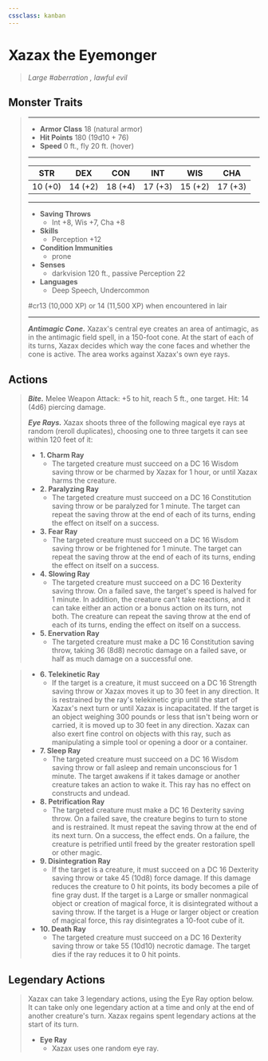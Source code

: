 ```yaml
---
cssclass: kanban
---
```


# Xazax the Eyemonger
>*Large #aberration , lawful evil*
## Monster Traits
>___
>- **Armor Class** 18 (natural armor)
>- **Hit Points** 180 (19d10 + 76)
>- **Speed** 0 ft., fly 20 ft. (hover)
>___
>|STR|DEX|CON|INT|WIS|CHA|
>|:---:|:---:|:---:|:---:|:---:|:---:|
>|10 (+0)|14 (+2)|18 (+4)|17 (+3)|15 (+2)|17 (+3)|
>___
>- **Saving Throws**
>	 - Int +8, Wis +7, Cha +8
>- **Skills**
>	 - Perception +12
>- **Condition Immunities**
>	 - prone
>- **Senses**
>	 - darkvision 120 ft., passive Perception 22
>- **Languages**
>	 - Deep Speech, Undercommon
>
> #cr13 (10,000 XP) or 14 (11,500 XP) when encountered in lair
>___
>***Antimagic Cone.*** Xazax's central eye creates an area of antimagic, as in the antimagic field spell, in a 150-foot cone. At the start of each of its turns, Xazax decides which way the cone faces and whether the cone is active. The area works against Xazax's own eye rays.  
>
## Actions
>***Bite.*** Melee Weapon Attack: +5 to hit, reach 5 ft., one target. Hit: 14 (4d6) piercing damage.  
>
>***Eye Rays.*** Xazax shoots three of the following magical eye rays at random (reroll duplicates), choosing one to three targets it can see within 120 feet of it:  
>- **1. Charm Ray**
>	- The targeted creature must succeed on a DC 16 Wisdom saving throw or be charmed by Xazax for 1 hour, or until Xazax harms the creature.
>- **2. Paralyzing Ray**
>	- The targeted creature must succeed on a DC 16 Constitution saving throw or be paralyzed for 1 minute. The target can repeat the saving throw at the end of each of its turns, ending the effect on itself on a success.
>- **3. Fear Ray**
>	- The targeted creature must succeed on a DC 16 Wisdom saving throw or be frightened for 1 minute. The target can repeat the saving throw at the end of each of its turns, ending the effect on itself on a success.
>- **4. Slowing Ray**
>	- The targeted creature must succeed on a DC 16 Dexterity saving throw. On a failed save, the target's speed is halved for 1 minute. In addition, the creature can't take reactions, and it can take either an action or a bonus action on its turn, not both. The creature can repeat the saving throw at the end of each of its turns, ending the effect on itself on a success.
>- **5. Enervation Ray**
>	- The targeted creature must make a DC 16 Constitution saving throw, taking 36 (8d8) necrotic damage on a failed save, or half as much damage on a successful one.

>- **6. Telekinetic Ray**
>	- If the target is a creature, it must succeed on a DC 16 Strength saving throw or Xazax moves it up to 30 feet in any direction. It is restrained by the ray's telekinetic grip until the start of Xazax's next turn or until Xazax is incapacitated. If the target is an object weighing 300 pounds or less that isn't being worn or carried, it is moved up to 30 feet in any direction. Xazax can also exert fine control on objects with this ray, such as manipulating a simple tool or opening a door or a container.
>- **7. Sleep Ray**
>	- The targeted creature must succeed on a DC 16 Wisdom saving throw or fall asleep and remain unconscious for 1 minute. The target awakens if it takes damage or another creature takes an action to wake it. This ray has no effect on constructs and undead.
>- **8. Petrification Ray**
>	- The targeted creature must make a DC 16 Dexterity saving throw. On a failed save, the creature begins to turn to stone and is restrained. It must repeat the saving throw at the end of its next turn. On a success, the effect ends. On a failure, the creature is petrified until freed by the  greater restoration spell or other magic.
>- **9. Disintegration Ray**
>	- If the target is a creature, it must succeed on a DC 16 Dexterity saving throw or take 45 (10d8) force damage. If this damage reduces the creature to 0 hit points, its body becomes a pile of fine gray dust. If the target is a Large or smaller nonmagical object or creation of magical force, it is disintegrated without a saving throw. If the target is a Huge or larger object or creation of magical force, this ray disintegrates a 10-foot cube of it.
>- **10. Death Ray**
>	- The targeted creature must succeed on a DC 16 Dexterity saving throw or take 55 (10d10) necrotic damage. The target dies if the ray reduces it to 0 hit points.
>
## Legendary Actions
>Xazax can take 3 legendary actions, using the Eye Ray option below. It can take only one legendary action at a time and only at the end of another creature's turn. Xazax regains spent legendary actions at the start of its turn.
>
>- **Eye Ray**
>	- Xazax uses one random eye ray.
